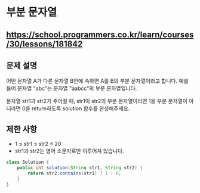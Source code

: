 # 부분 문자열
https://school.programmers.co.kr/learn/courses/30/lessons/181842
---
## 문제 설명
어떤 문자열 A가 다른 문자열 B안에 속하면 A를 B의 부분 문자열이라고 합니다. 예를 들어 문자열 "abc"는 문자열 "aabcc"의 부분 문자열입니다.

문자열 str1과 str2가 주어질 때, str1이 str2의 부분 문자열이라면 1을 부분 문자열이 아니라면 0을 return하도록 solution 함수를 완성해주세요.

## 제한 사항
+ 1 ≤ str1 ≤ str2 ≤ 20
+ str1과 str2는 영어 소문자로만 이루어져 있습니다.
```java
class Solution {
    public int solution(String str1, String str2) {
        return str2.contains(str1) ? 1 : 0;
    }
}
```